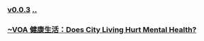 ### [v0.0.3](https://github.com/littleflute/english/edit/master/voa/learningenglish/Health%20-%20Lifestyle/readme.md) [..](..)

### [~VOA 健康生活：Does City Living Hurt Mental Health?](https://mp.weixin.qq.com/s?__biz=MzIxMTUzOTUzOA==&mid=2247485446&idx=3&sn=4ac69afce5c9e233c777328959267b98&chksm=97528b3ba025022d07adec0830bb471cd2042aef058d485a99d4f1ace7dba1c314fa7c22d831#rd)
